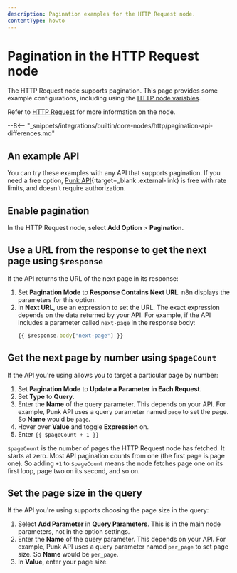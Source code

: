 ```yaml
---
description: Pagination examples for the HTTP Request node.
contentType: howto
---
```


# Pagination in the HTTP Request node

The HTTP Request node supports pagination. This page provides some example configurations, including using the [HTTP node variables](/code/builtin/http-node-variables/).

Refer to [HTTP Request](/integrations/builtin/core-nodes/n8n-nodes-base.httprequest/) for more information on the node.

--8<-- "_snippets/integrations/builtin/core-nodes/http/pagination-api-differences.md"

## An example API

You can try these examples with any API that supports pagination. If you need a free option, [Punk API](https://punkapi.com/documentation/v2){:target=_blank .external-link} is free with rate limits, and doesn't require authorization.

## Enable pagination

In the HTTP Request node, select **Add Option** > **Pagination**.

## Use a URL from the response to get the next page using `$response`

If the API returns the URL of the next page in its response:

1. Set **Pagination Mode** to **Response Contains Next URL**. n8n displays the parameters for this option.
1. In **Next URL**, use an expression to set the URL. The exact expression depends on the data returned by your API. For example, if the API includes a parameter called `next-page` in the response body:
	```javascript
	{{ $response.body["next-page"] }}
	```

## Get the next page by number using `$pageCount`

If the API you're using allows you to target a particular page by number:

1. Set **Pagination Mode** to **Update a Parameter in Each Request**.
1. Set **Type** to **Query**.
1. Enter the **Name** of the query parameter. This depends on your API. For example, Punk API uses a query parameter named `page` to set the page. So **Name** would be `page`.
1. Hover over **Value** and toggle **Expression** on.
1. Enter `{{ $pageCount + 1 }}`

`$pageCount` is the number of pages the HTTP Request node has fetched. It starts at zero. Most API pagination counts from one (the first page is page one). So adding `+1` to `$pageCount` means the node fetches page one on its first loop, page two on its second, and so on.

## Set the page size in the query

If the API you're using supports choosing the page size in the query:

1. Select **Add Parameter** in **Query Parameters**. This is in the main node parameters, not in the option settings.
1. Enter the **Name** of the query parameter. This depends on your API. For example, Punk API uses a query parameter named `per_page` to set page size. So **Name** would be `per_page`.
1. In **Value**, enter your page size.



